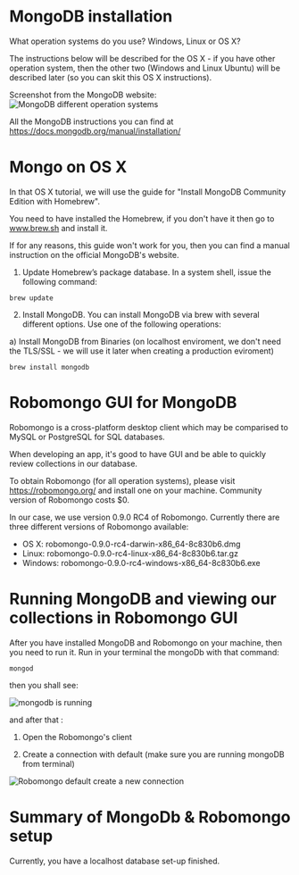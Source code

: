 # MongoDB installation

What operation systems do you use? Windows, Linux or OS X?

The instructions below will be described for the OS X - if you have other operation system, then the other two (Windows and Linux Ubuntu) will be described later (so you can skit this OS X instructions).

Screenshot from the MongoDB website:
![MongoDB different operation systems](http://test.przeorski.pl/book/001_mongodb_versions_community.png)

All the MongoDB instructions you can find at https://docs.mongodb.org/manual/installation/

# Mongo on OS X
In that OS X tutorial, we will use the guide for "Install MongoDB Community Edition with Homebrew".

You need to have installed the Homebrew, if you don't have it then go to www.brew.sh and install it.

If for any reasons, this guide won't work for you, then you can find a manual instruction on the official MongoDB's website.

1) Update Homebrew’s package database.
In a system shell, issue the following command:

```
brew update
```

2) Install MongoDB.
You can install MongoDB via brew with several different options. Use one of the following operations:

a) Install MongoDB from Binaries (on localhost enviroment, we don't need the TLS/SSL - we will use it later when creating a production eviroment)
```
brew install mongodb
```

# Robomongo GUI for MongoDB

Robomongo is a cross-platform desktop client which may be comparised to MySQL or PostgreSQL for SQL databases.

When developing an app, it's good to have GUI and be able to quickly review collections in our database.

To obtain Robomongo (for all operation systems), please visit https://robomongo.org/ and install one on your machine. Community version of Robomongo costs $0.

In our case, we use version 0.9.0 RC4 of Robomongo. Currently there are three different versions of Robomongo available:
- OS X: robomongo-0.9.0-rc4-darwin-x86_64-8c830b6.dmg
- Linux: robomongo-0.9.0-rc4-linux-x86_64-8c830b6.tar.gz
- Windows: robomongo-0.9.0-rc4-windows-x86_64-8c830b6.exe

# Running MongoDB and viewing our collections in Robomongo GUI

After you have installed MongoDB and Robomongo on your machine, then
you need to run it. Run in your terminal the mongoDb with that command:

```
mongod
```
then you shall see:

![mongodb is running](http://test.przeorski.pl/book/002_mongodb_is_running.png)


and after that :

1) Open the Robomongo's client

2) Create a connection with default (make sure you are running mongoDB from terminal)

![Robomongo default create a new connection](http://test.przeorski.pl/book/003_create_new_connection.png)

# Summary of MongoDb & Robomongo setup
Currently, you have a localhost database set-up finished.

















